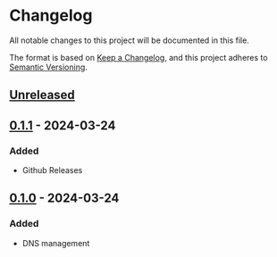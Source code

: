 # Changelog

All notable changes to this project will be documented in this file.

The format is based on [Keep a Changelog](https://keepachangelog.com/en/1.1.0/),
and this project adheres to [Semantic Versioning](https://semver.org/spec/v2.0.0.html).

## [Unreleased]

## [0.1.1] - 2024-03-24
### Added
- Github Releases

## [0.1.0] - 2024-03-24
### Added
- DNS management

[unreleased]: https://github.com/andrew-womeldorf/porkbun-go/compare/v0.1.1...HEAD
[0.1.1]: https://github.com/andrew-womeldorf/porkbun-go/compare/v0.1.0...v0.1.1
[0.1.0]: https://github.com/andrew-womeldorf/porkbun-go/releases/tag/v0.1.0
